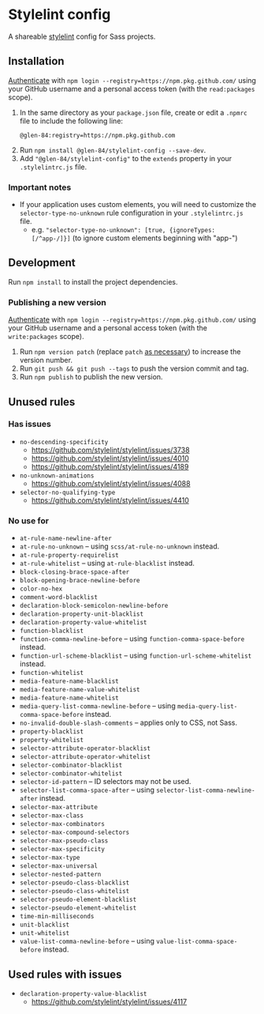 # Stylelint config

A shareable [stylelint](https://stylelint.io/) config for Sass projects.

## Installation

[Authenticate](https://help.github.com/en/github/managing-packages-with-github-packages/configuring-npm-for-use-with-github-packages#authenticating-to-github-packages) with `npm login --registry=https://npm.pkg.github.com/` using your GitHub username and a personal access token (with the `read:packages` scope).

1. In the same directory as your `package.json` file, create or edit a `.npmrc` file to include the following line:
    ```npmrc
    @glen-84:registry=https://npm.pkg.github.com
    ```
1. Run `npm install @glen-84/stylelint-config --save-dev`.
2. Add `"@glen-84/stylelint-config"` to the `extends` property in your `.stylelintrc.js` file.

### Important notes

* If your application uses custom elements, you will need to customize the `selector-type-no-unknown` rule configuration in your `.stylelintrc.js` file.
    * e.g. `"selector-type-no-unknown": [true, {ignoreTypes: [/^app-/]}]` (to ignore custom elements beginning with "app-")

## Development

Run `npm install` to install the project dependencies.

### Publishing a new version

[Authenticate](https://help.github.com/en/github/managing-packages-with-github-packages/configuring-npm-for-use-with-github-packages#authenticating-to-github-packages) with `npm login --registry=https://npm.pkg.github.com/` using your GitHub username and a personal access token (with the `write:packages` scope).

1. Run `npm version patch` (replace `patch` [as necessary](https://docs.npmjs.com/cli/version)) to increase the version number.
2. Run `git push && git push --tags` to push the version commit and tag.
3. Run `npm publish` to publish the new version.

## Unused rules

### Has issues

* `no-descending-specificity`
    * https://github.com/stylelint/stylelint/issues/3738
    * https://github.com/stylelint/stylelint/issues/4010
    * https://github.com/stylelint/stylelint/issues/4189
* `no-unknown-animations`
    * https://github.com/stylelint/stylelint/issues/4088
* `selector-no-qualifying-type`
    * https://github.com/stylelint/stylelint/issues/4410

### No use for

* `at-rule-name-newline-after`
* `at-rule-no-unknown` – using `scss/at-rule-no-unknown` instead.
* `at-rule-property-requirelist`
* `at-rule-whitelist` – using `at-rule-blacklist` instead.
* `block-closing-brace-space-after`
* `block-opening-brace-newline-before`
* `color-no-hex`
* `comment-word-blacklist`
* `declaration-block-semicolon-newline-before`
* `declaration-property-unit-blacklist`
* `declaration-property-value-whitelist`
* `function-blacklist`
* `function-comma-newline-before` – using `function-comma-space-before` instead.
* `function-url-scheme-blacklist` – using `function-url-scheme-whitelist` instead.
* `function-whitelist`
* `media-feature-name-blacklist`
* `media-feature-name-value-whitelist`
* `media-feature-name-whitelist`
* `media-query-list-comma-newline-before` – using `media-query-list-comma-space-before` instead.
* `no-invalid-double-slash-comments` – applies only to CSS, not Sass.
* `property-blacklist`
* `property-whitelist`
* `selector-attribute-operator-blacklist`
* `selector-attribute-operator-whitelist`
* `selector-combinator-blacklist`
* `selector-combinator-whitelist`
* `selector-id-pattern` – ID selectors may not be used.
* `selector-list-comma-space-after` – using `selector-list-comma-newline-after` instead.
* `selector-max-attribute`
* `selector-max-class`
* `selector-max-combinators`
* `selector-max-compound-selectors`
* `selector-max-pseudo-class`
* `selector-max-specificity`
* `selector-max-type`
* `selector-max-universal`
* `selector-nested-pattern`
* `selector-pseudo-class-blacklist`
* `selector-pseudo-class-whitelist`
* `selector-pseudo-element-blacklist`
* `selector-pseudo-element-whitelist`
* `time-min-milliseconds`
* `unit-blacklist`
* `unit-whitelist`
* `value-list-comma-newline-before` – using `value-list-comma-space-before` instead.

## Used rules with issues

* `declaration-property-value-blacklist`
    * https://github.com/stylelint/stylelint/issues/4117
